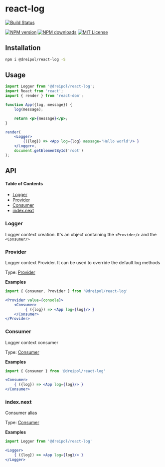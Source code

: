 # react-log

[![Build Status][circleci-image]][circleci-url]

[![NPM version][npm-version-image]][npm-url]
[![NPM downloads][npm-downloads-image]][npm-url]
[![MIT License][license-image]][license-url]

## Installation

```bash
npm i @dreipol/react-log -S
```

## Usage

```jsx
import Logger from '@dreipol/react-log';
import React from 'react';
import { render } from 'react-dom';

function App({log, message}) {
    log(message);

    return <p>{message}</p>;
}

render(
    <Logger>
        {({log}) => <App log={log} message='Hello world'/> }
    </Logger>,
    document.getElementById('root')
);
```

[circleci-image]: https://circleci.com/gh/dreipol/react-log/tree/master.svg?style=svg&circle-token=4fbc94f02a84443a9d0906866b3b858a0f45535c

[circleci-url]: https://circleci.com/gh/dreipol/react-log/tree/master

[license-image]: http://img.shields.io/badge/license-MIT-000000.svg?style=flat-square

[license-url]: LICENSE

[npm-version-image]: http://img.shields.io/npm/v/@dreipol/react-log.svg?style=flat-square

[npm-downloads-image]: http://img.shields.io/npm/dm/@dreipol/react-log.svg?style=flat-square

[npm-url]: https://npmjs.org/package/@dreipol/react-log

## API

<!-- Generated by documentation.js. Update this documentation by updating the source code. -->

#### Table of Contents

-   [Logger](#logger)
-   [Provider](#provider)
-   [Consumer](#consumer)
-   [index.next](#indexnext)

### Logger

Logger context creation. It's an object containing the `<Provider/>` and the `<Consumer/>`

### Provider

Logger context Provider. It can be used to override the default log methods

Type: [Provider](#provider)

**Examples**

```jsx
import { Consumer, Provider } from '@dreipol/react-log'

<Provider value={console}>
    <Consumer>
         { ({log}) => <App log={log}/> }
    </Consumer>
</Provider>
```

### Consumer

Logger context consumer

Type: [Consumer](#consumer)

**Examples**

```jsx
import { Consumer } from '@dreipol/react-log'

<Consumer>
    { ({log}) => <App log={log}/> }
</Consumer>
```

### index.next

Consumer alias

Type: [Consumer](#consumer)

**Examples**

```jsx
import Logger from '@dreipol/react-log'

<Logger>
    { ({log}) => <App log={log}/> }
</Logger>
```
